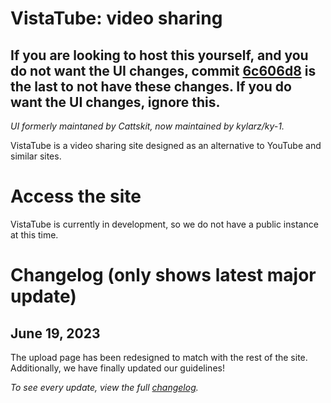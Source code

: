 # VistaTube: video sharing
## If you are looking to host this yourself, and you do not want the UI changes, commit [6c606d8](https://github.com/catrilldev/revtube/commit/6c606d8010515ab18c560225570d544bcfdd9677) is the last to not have these changes. If you do want the UI changes, ignore this.

*UI formerly maintaned by Cattskit, now maintained by kylarz/ky-1.*

VistaTube is a video <!--(with audio uploading a feature that was going to be added)--> sharing site designed as an alternative to YouTube and similar sites.
# Access the site 
<!--You can access RevTube at https://rev.yoretude.com.-->
<!--~~For the upcoming "Redux" layout, the link is: https://redst0ne.xyz/vistatuberedux~~ (Redux is cancelled)
For the current "skeuo" layout, the link is https://rev.yoretude.com.
-->
VistaTube is currently in development, so we do not have a public instance at this time.
# Changelog (only shows latest major update)
## June 19, 2023
The upload page has been redesigned to match with the rest of the site. Additionally, we have finally updated our guidelines!

*To see every update, view the full [changelog](https://github.com/cosmixcode/revtube/blob/semi-2013/changelog.md).*
